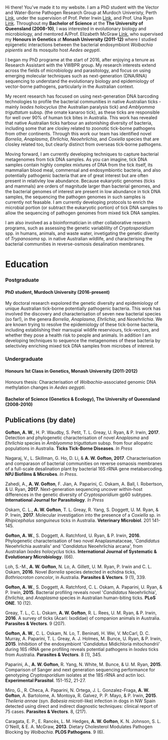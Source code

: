 
Hi there! You've made it to my website. I am a PhD student with the Vector and Water-Borne Pathogen Research Group  at Murdoch Univeristy, Perth [Link](http://www.murdoch.edu.au/Research-capabilities/Vector-and-Waterborne-Pathogens-Group/), under the supervision of Prof. Peter Irwin [Link](http://profiles.murdoch.edu.au/myprofile/peter-irwin/), and Prof. Una Ryan [Link](http://profiles.murdoch.edu.au/myprofile/una-ryan/). Throughout my **Bachelor of Science** at the **The University of Queensland (2008-10)**, I was interested in evolutionary biology and microbiology, and mentored A/Prof. Elizabeth McGraw [Link](http://vectorbiologygroup.com/people/), who supervised my **Honours in Genetics** at **Monash University (2011-12)** where I studied epigenetic interactions between the bacterial endosymbiont *Wolbachia pipientis* and its mosquito host *Aedes aegypti*.

I began my PhD programe at the start of 2016, after enjoying a tenure as Research Assistant with the VWBPR group. My research interests extend across the fields of microbiology and parasitology, and focus on using emerging molecular techniques such as next-generation (DNA/RNA) sequencing to understand the evolutionary biology and epidemiology of vector-borne pathogens, particularly in the Australian context.

My recent research has focused on using next-generation DNA barcoding technologies to profile the bacterial communities in native Australian ticks - mainly *Ixodes holocyclus* (the Australian paralysis tick) and *Amblyomma triguttatum* subsp. (the ornate kanaroo tick), as these ticks are responsible for well over 90% of human tick bites in Australia. This work has revealed that native Australian ticks harbour an astonishing diversity of bacteria, including some that are closley related to zoonotic tick-borne pathogens from other continents. Through this work our team has identified novel *Borrelia*, *Anaplasma*, *Ehrlichia*, *Neoehrlichia*, and *Coxiella* species that are closley related too, but clearly distinct from overseas tick-borne pathogens.

Moving forward, I am currently developing techniques to capture bacterial metagenomes from tick DNA samples. As you can imagine, tick DNA samples contain highly complex mixtures of DNA from the tick itself, its mammalian blood meal, commensal and endosymbiontic bacteria, and also potentially pathogenic bacteria that are of great interest but are often present in relativley low abundance.  Because eukaryotic genomes (ticks and mammals) are orders of magnitude larger than bacterial genomes, and the bacterial genomes of interest are present in low abundance in tick DNA samples, the sequencing the pathogen genomes in such samples is currently not feasable. I am currently developing protocols to enrich the microbial portion (or subtract the eukaryotic portion) of tick DNA samples to allow the sequencing of pathogen genomes from mixed tick DNA samples.

I am also involved as a bioinformatician in other collaborative research programs, such as assessing the genetic variablility of *Cryptosporidium* spp. in humans, animals, and waste water, invetigating the genetic diverity of *Trypanosoma* sp. in native Australian wildlife, and characterising the bacterial communities in reverse-osmosis desalination membranes.

Education
=======
### Postgraduate
#### PhD student, Murdoch University (2016-present)
My doctoral research expolored the genetic diversity and epidemiology of unique Australian tick-borne potentially pathogenic bacteria. This work has involved the discovery and characterisation of seven new bacterial species (so far!), in the genera *Borrelia*, *Anaplasma*, *Ehrlichia*, and *Neoehrlichia*. We are known trying to resolve the epidemiology of these tick-borne bacteria, including establishing their marsupial wildife reserviours, tick-vectors, and whether they pose a health risk to people and animals. In addition I am developing techniques to sequence the metagenomes of these bacteria by selectivley enriching mixed tick DNA samples from microbes of interest.

### Undergraduate
#### Honours 1st Class in Genetics, Monash University (2011-2012)
Honours thesis: Characterisation of *Wolbachia*-associated genomic DNA methylation changes in *Aedes aegypti*.

#### Bachelor of Science (Genetics & Ecology), The University of Queensland (2008-2010)

## Publications (by date)

**Gofton, A. W.**, H. P. Waudby, S. Petit, T. L. Greay, U. Ryan, & P. Irwin, **2017**. Detection and phylogenetic characterisation of novel *Anaplasma* and *Ehrlichia* species in *Amblyomma triguttatum* subsp. from four allopatric populations in Australia. **Ticks Tick-Borne Diseases**. *In Press*

Nagaraj, V., L. Skillman, G. Ho, D. Li, & **A. W. Gofton, 2017**. Characterisation and comparason of bacterial communities on reverse osmaosis membranes of a full-scale desalination plant by bacterial 16S rRNA gene metabarcoding. **NPJ Biofilms & Microbes**. *In Press*.

Zahedi, A., **A. W. Gofton**, F. Jian, A. Paparini, C. Oskam, A. Ball, I. Robertson, & U. Ryan, **2017**. Next-generation sequencing uncover within-host differences in the genetic diversity of *Cryptosporidium* gp60 subtypes. **International Journal for Parasitology**. *In Press*

Oskam, C. L., **A. W. Gofton**, T. L. Greay, R. Yang, S. Doggett, U. M. Ryan, & P. Irwin, **2017**. Molecular investigation into the presence of a *Coxiella* sp. in *Rhipicephalus sanguineus* ticks in Australia. **Veterinary Microbiol**. 201 141-145.

**Gofton, A. W.**, S. Doggett, A. Ratchford, U. Ryan, & P. Irwin, **2016**. Phylogenetic characterisation of two novel Anaplasmataceae, '*Candidatus* Neoehrlichia australis' and '*Candidatus* Neoehrlichia arcana', from Australian *Ixodes holocyclus* ticks. **International Journal of Systematic & Evolutionary Microbiology**. (66).

Loh, S.-M., **A. W. Gofton**, N. Lo, A. Gillett, U. M. Ryan, P. Irwin and C. L. Oskam, **2016**. Novel *Borrelia* species detected in echidna ticks, *Bothriocroton concolor*, in Australia. **Parasites & Vectors**. 9 (1), 339.

**Gofton, A. W.**, S. Doggett, A. Ratchford, C. L. Oskam, A. Paparini, U. Ryan, & P. Irwin, **2015**. Bacterial profiling reveals novel '*Candidatus* Neoehrlichia', *Ehrlichia*, and *Anaplasma* species in Australian human-biting ticks. **PLoS ONE**. 10 (12).

Greay, T. L., C. L. Oskam, **A. W. Gofton**, R. L. Rees, U. M. Ryan, & P. Irwin, **2016**. A survey of ticks (Acari: Ixodidae) of companion animals in Australia. **Parasites & Vectors**. 9 (207).

**Gofton, A. W.**, C. L. Oskam, N. Lo, T. Beninati, H. Wei, V. McCarl, D. C. Murray, A. Paparini, T. L. Greay, A. J. Holmes, M. Bunce, U. Ryan, & P. Irwin, **2015**. Inhibition of the endosymbiont '*Candidatus* Midichloria mitochondrii' during 16S rRNA gene profiling reveals potential pathogens in *Ixodes* ticks from Australia. **Parasites & Vectors**. 8 (1), 345.

Paparini, A., **A. W. Gofton**, R. Yang, N. White, M. Bunce, & U. M. Ryan, **2015**. Comparison of Sanger and next generation sequencing performance for genotyping *Cryptosporidium* isolates at the 18S rRNA and actin loci. **Experimental Parasitol**. 151-152, 21-27.

Miro, G., R. Checa, A. Paparini, N. Ortega, J. L. Gonzalez-Fraga, **A. W. Gofton**, A. Bartolome, A. Montoya, R. Galvez, P. P. Mayo, & P. Irwin, **2015**. *Theileria annae* (syn. *Babesia microti*-like) infection in dogs in NW Spain detected using direct and indirect diagnostic techniques: clinical report of 75 cases. **Parasites & Vectors**. 8, (217).

Caragata, E. P., E. Rancès, L. M. Hedges, **A. W. Gofton**, K. N. Johnson, S. L. O'Neill, & E. A. McGraw, **2013**. Dietary Cholesterol Modulates Pathogen Blocking by *Wolbachia*. **PLOS Pathogens**. 9 (6).










